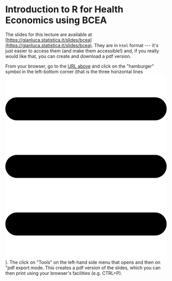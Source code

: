 # Introduction to R for Health Economics using BCEA

The slides for this lecture are available at [https://gianluca.statistica.it/slides/bcea](https://gianluca.statistica.it/slides/bcea). They are in `html` format --- it's just easier to access them (and make them accessible!) and, if you really would like that, you can create and download a pdf version.

From your browser, go to the [URL above](https://gianluca.statistica.it/slides/bcea) and click on the "hamburger" symbol in the left-bottom corner (that is the three horizontal lines ![<img src="bars-solid.svg" width="25"/>](bars-solid.svg)). The click on "Tools" on the left-hand side menu that opens and then on "pdf export mode. This creates a pdf version of the slides, which you can then print using your browser's facilities (e.g. CTRL+P).
